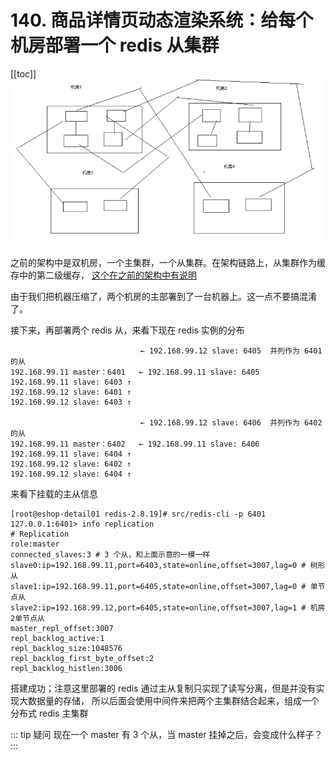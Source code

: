# 140. 商品详情页动态渲染系统：给每个机房部署一个 redis 从集群

[[toc]]
![](./assets/markdown-img-paste-20190721212332467.png)

之前的架构中是双机房，一个主集群，一个从集群。在架构链路上，从集群作为缓存中的第二级缓存，
[这个在之前的架构中有说明](./134.md)

由于我们把机器压缩了，两个机房的主部署到了一台机器上。这一点不要搞混淆了。

接下来，再部署两个 redis 从，来看下现在 redis 实例的分布

```
                             ← 192.168.99.12 slave: 6405  并列作为 6401 的从
192.168.99.11 master：6401   ← 192.168.99.11 slave: 6405
192.168.99.11 slave: 6403 ↑
192.168.99.12 slave: 6401 ↑
192.168.99.12 slave: 6403 ↑

                             ← 192.168.99.12 slave: 6406  并列作为 6402 的从
192.168.99.11 master：6402   ← 192.168.99.11 slave: 6406
192.168.99.11 slave: 6404 ↑
192.168.99.12 slave: 6402 ↑
192.168.99.12 slave: 6404 ↑
```

来看下挂载的主从信息

```
[root@eshop-detail01 redis-2.8.19]# src/redis-cli -p 6401
127.0.0.1:6401> info replication
# Replication
role:master
connected_slaves:3 # 3 个从，和上面示意的一模一样
slave0:ip=192.168.99.11,port=6403,state=online,offset=3007,lag=0 # 树形从
slave1:ip=192.168.99.11,port=6405,state=online,offset=3007,lag=0 # 单节点从
slave2:ip=192.168.99.12,port=6405,state=online,offset=3007,lag=1 # 机房2单节点从
master_repl_offset:3007
repl_backlog_active:1
repl_backlog_size:1048576
repl_backlog_first_byte_offset:2
repl_backlog_histlen:3006
```

搭建成功；注意这里部署的 redis 通过主从复制只实现了读写分离，但是并没有实现大数据量的存储，
所以后面会使用中间件来把两个主集群结合起来，组成一个分布式 redis 主集群

::: tip 疑问
现在一个 master 有 3 个从，当 master 挂掉之后，会变成什么样子？
:::
